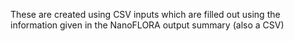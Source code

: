 These are created using CSV inputs which are filled out using the information given in the NanoFLORA output summary (also a CSV)
